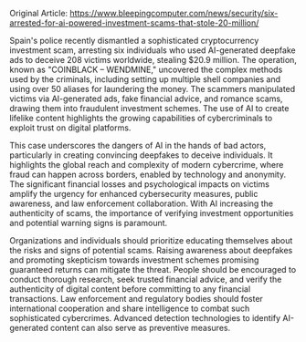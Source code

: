 Original Article: https://www.bleepingcomputer.com/news/security/six-arrested-for-ai-powered-investment-scams-that-stole-20-million/

Spain's police recently dismantled a sophisticated cryptocurrency investment scam, arresting six individuals who used AI-generated deepfake ads to deceive 208 victims worldwide, stealing $20.9 million. The operation, known as "COINBLACK – WENDMINE," uncovered the complex methods used by the criminals, including setting up multiple shell companies and using over 50 aliases for laundering the money. The scammers manipulated victims via AI-generated ads, fake financial advice, and romance scams, drawing them into fraudulent investment schemes. The use of AI to create lifelike content highlights the growing capabilities of cybercriminals to exploit trust on digital platforms.

This case underscores the dangers of AI in the hands of bad actors, particularly in creating convincing deepfakes to deceive individuals. It highlights the global reach and complexity of modern cybercrime, where fraud can happen across borders, enabled by technology and anonymity. The significant financial losses and psychological impacts on victims amplify the urgency for enhanced cybersecurity measures, public awareness, and law enforcement collaboration. With AI increasing the authenticity of scams, the importance of verifying investment opportunities and potential warning signs is paramount.

Organizations and individuals should prioritize educating themselves about the risks and signs of potential scams. Raising awareness about deepfakes and promoting skepticism towards investment schemes promising guaranteed returns can mitigate the threat. People should be encouraged to conduct thorough research, seek trusted financial advice, and verify the authenticity of digital content before committing to any financial transactions. Law enforcement and regulatory bodies should foster international cooperation and share intelligence to combat such sophisticated cybercrimes. Advanced detection technologies to identify AI-generated content can also serve as preventive measures.